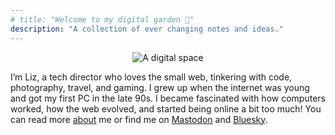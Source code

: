 ```yaml
---
# title: "Welcome to my digital garden 🌱"
description: "A collection of ever changing notes and ideas."
---
```


<script defer type="module" src="https://unpkg.com/@zachleat/snow-fall@latest/snow-fall.js"></script>
<script type="module" defer>
const snow = document.createElement('snow-fall');
document.body.prepend(snow)
</script>

<center>

![A digital space](banner.png)


</center>

I’m Liz, a tech director who loves the small web, tinkering with code, photography, travel, and gaming. I grew up when the internet was young and got my first PC in the late 90s. I became fascinated with how computers worked, how the web evolved, and started being online a bit too much! You can read more [about](/about/) me or find me on [Mastodon](https://allthingstech.social/@liz) and [Bluesky](https://bsky.app/profile/liz.computer).

